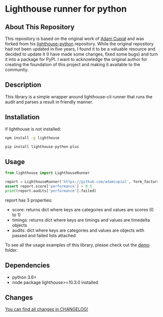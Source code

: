 # Lighthouse runner for python

## About This Repository
This repository is based on the original work of [Adam Cupiał](https://github.com/adamcupial) and was forked from his [lighthouse-python](https://github.com/adamcupial/lighthouse-python) repository. While the original repository had not been updated in five years, I found it to be a valuable resource and decided to update it (I have made some changes, fixed some bugs) and turn it into a package for PyPI. I want to acknowledge the original author for creating the foundation of this project and making it available to the community.


## Description
This library is a simple wrapper around lighthouse-cli runner that runs the audit and parses a result in friendly manner.

## Installation
if lighthouse is not installed:
```bash
npm install -g lighthouse
```

```bash
pip install lighthouse-python-plus
```

## Usage

```python
from lighthouse import LighthouseRunner

report = LighthouseRunner('https://github.com/adamcupial', form_factor='desktop', quiet=False).report
assert report.score['performance'] > 0.5
print(report.audits['performance'].failed)
```

report has 3 properties:

- score: returns dict where keys are categories and values are scores (0 to 1)
- timings: returns dict where keys are timings and values are timedelta objects
- audits: dict where keys are categories and values are objects with passed and failed lists attached

To see all the usage examples of this library, please check out the [demo](demo) folder.

## Dependencies
 - python 3.6+
 - node package lighthouse>=10.3.0 installed

## Changes
[You can find all changes in CHANGELOG!](CHANGELOG.md)
